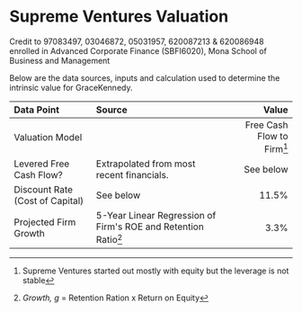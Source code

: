 # Supreme Ventures Valuation

Credit to 97083497, 03046872, 05031957, 620087213 & 620086948 enrolled in Advanced Corporate Finance (SBFI6020), Mona School of Business and Management

Below are the data sources, inputs and calculation used to determine the intrinsic value for GraceKennedy.

| Data Point | Source | Value |
|:--- |:--- | ---:|
| Valuation Model | | Free Cash Flow to Firm[^1] |
| Levered Free Cash Flow? | Extrapolated from most recent financials. | See below |
| Discount Rate (Cost of Capital) | See below | 11.5% |
| Projected Firm Growth | 5-Year Linear Regression of Firm's ROE and Retention Ratio[^2] | 3.3% |


[^1]: Supreme Ventures started out mostly with equity but the leverage is not stable
[^2]: _Growth, g_ = Retention Ration x Return on Equity